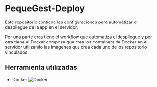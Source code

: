 # PequeGest-Deploy

Este repositorio contiene las configuraciones para automatizar el despliegue de la app en el servidor.

Por una parte crea tiene el workflow que automatiza el despliegue y por otra tiene el Docker compose que crea los containers de Docker en el servidor utilizando las imagenes que crea cada uno de los repositorio vinculados.

## Herramienta utilizadas
- Docker ![Docker](https://cdn.iconscout.com/icon/free/png-256/free-docker-logo-icon-download-in-svg-png-gif-file-formats--brand-company-business-brands-pack-logos-icons-2285024.png)
